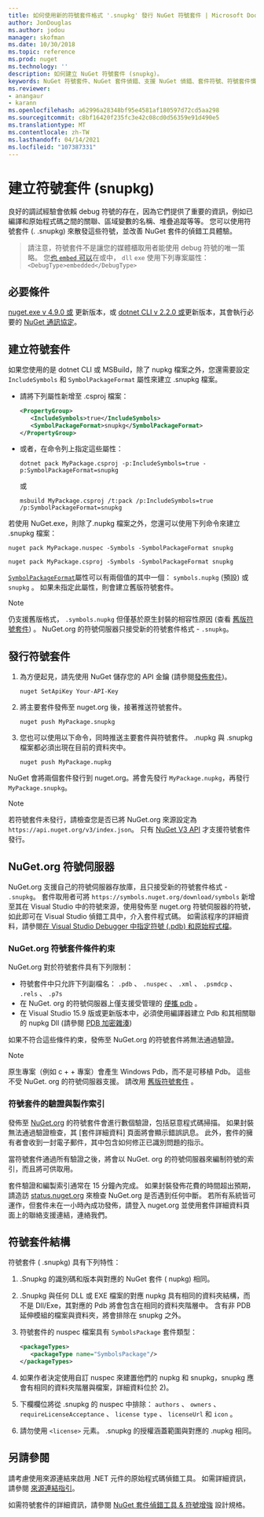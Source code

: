 ```yaml
---
title: 如何使用新的符號套件格式 '.snupkg' 發行 NuGet 符號套件 | Microsoft Docs
author: JonDouglas
ms.author: jodou
manager: skofman
ms.date: 10/30/2018
ms.topic: reference
ms.prod: nuget
ms.technology: ''
description: 如何建立 NuGet 符號套件 (snupkg)。
keywords: NuGet 符號套件、NuGet 套件偵錯、支援 NuGet 偵錯、套件符號、符號套件慣例
ms.reviewer:
- anangaur
- karann
ms.openlocfilehash: a62996a28348bf95e4581af180597d72cd5aa298
ms.sourcegitcommit: c8bf16420f235fc3e42c08cd0d56359e91d490e5
ms.translationtype: MT
ms.contentlocale: zh-TW
ms.lasthandoff: 04/14/2021
ms.locfileid: "107387331"
---
```

# <a name="creating-symbol-packages-snupkg"></a>建立符號套件 (snupkg)

良好的調試經驗會依賴 debug 符號的存在，因為它們提供了重要的資訊，例如已編譯和原始程式碼之間的關聯、區域變數的名稱、堆疊追蹤等等。 您可以使用符號套件 (. .snupkg) 來散發這些符號，並改善 NuGet 套件的偵錯工具體驗。

> 請注意，符號套件不是讓您的媒體櫃取用者能使用 debug 符號的唯一策略。 您[也 `embed` 可以](/dotnet/core/deploying/single-file#include-pdb-files-inside-the-bundle)在或中， `dll` `exe` 使用下列專案屬性：`<DebugType>embedded</DebugType>`

## <a name="prerequisites"></a>必要條件

[nuget.exe v 4.9.0 或](https://www.nuget.org/downloads) 更新版本，或 [dotnet CLI v 2.2.0 或](https://www.microsoft.com/net/download/dotnet-core/2.2)更新版本，其會執行必要的 [NuGet 通訊協定](../api/nuget-protocols.md)。

## <a name="creating-a-symbol-package"></a>建立符號套件

如果您使用的是 dotnet CLI 或 MSBuild，除了 nupkg 檔案之外，您還需要設定 `IncludeSymbols` 和 `SymbolPackageFormat` 屬性來建立 .snupkg 檔案。

* 請將下列屬性新增至 .csproj 檔案：

   ```xml
   <PropertyGroup>
      <IncludeSymbols>true</IncludeSymbols>
      <SymbolPackageFormat>snupkg</SymbolPackageFormat>
   </PropertyGroup>
   ```

* 或者，在命令列上指定這些屬性：

     ```dotnetcli
     dotnet pack MyPackage.csproj -p:IncludeSymbols=true -p:SymbolPackageFormat=snupkg
     ```

  或

  ```cli
  msbuild MyPackage.csproj /t:pack /p:IncludeSymbols=true /p:SymbolPackageFormat=snupkg
  ```

若使用 NuGet.exe，則除了.nupkg 檔案之外，您還可以使用下列命令來建立 .snupkg 檔案：

```cli
nuget pack MyPackage.nuspec -Symbols -SymbolPackageFormat snupkg

nuget pack MyPackage.csproj -Symbols -SymbolPackageFormat snupkg
```

[`SymbolPackageFormat`](/dotnet/core/tools/csproj#symbolpackageformat)屬性可以有兩個值的其中一個： `symbols.nupkg` (預設) 或 `snupkg` 。 如果未指定此屬性，則會建立舊版符號套件。

> [!Note]
> 仍支援舊版格式， `.symbols.nupkg` 但僅基於原生封裝的相容性原因 (查看 [舊版符號套件](Symbol-Packages.md)) 。 NuGet.org 的符號伺服器只接受新的符號套件格式 - `.snupkg`。

## <a name="publishing-a-symbol-package"></a>發行符號套件

1. 為方便起見，請先使用 NuGet 儲存您的 API 金鑰 (請參閱[發佈套件](../nuget-org/publish-a-package.md))。

    ```cli
    nuget SetApiKey Your-API-Key
    ```

1. 將主要套件發佈至 nuget.org 後，接著推送符號套件。

    ```cli
    nuget push MyPackage.snupkg
    ```

1. 您也可以使用以下命令，同時推送主要套件與符號套件。 .nupkg 與 .snupkg 檔案都必須出現在目前的資料夾中。

    ```cli
    nuget push MyPackage.nupkg
    ```

NuGet 會將兩個套件發行到 nuget.org。將會先發行 `MyPackage.nupkg`，再發行 `MyPackage.snupkg`。

> [!Note]
> 若符號套件未發行，請檢查您是否已將 NuGet.org 來源設定為 `https://api.nuget.org/v3/index.json`。 只有 [NuGet V3 API](../api/overview.md#versioning) 才支援符號套件發行。

## <a name="nugetorg-symbol-server"></a>NuGet.org 符號伺服器

NuGet.org 支援自己的符號伺服器存放庫，且只接受新的符號套件格式 - `.snupkg`。 套件取用者可將 `https://symbols.nuget.org/download/symbols` 新增至其在 Visual Studio 中的符號來源，使用發佈至 nuget.org 符號伺服器的符號，如此即可在 Visual Studio 偵錯工具中，介入套件程式碼。 如需該程序的詳細資料，請參閱[在 Visual Studio Debugger 中指定符號 (.pdb) 和原始程式檔](/visualstudio/debugger/specify-symbol-dot-pdb-and-source-files-in-the-visual-studio-debugger)。

### <a name="nugetorg-symbol-package-constraints"></a>NuGet.org 符號套件條件約束

NuGet.org 對於符號套件具有下列限制：

- 符號套件中只允許下列副檔名： `.pdb` 、 `.nuspec` 、 `.xml` 、 `.psmdcp` 、 `.rels` 、 `.p7s`
- 在 NuGet. org 的符號伺服器上僅支援受管理的 [便攜 pdb](https://github.com/dotnet/runtime/blob/87572a799bfd37779c079faf28544e3f9a16be58/src/libraries/System.Reflection.Metadata/specs/PortablePdb-Metadata.md) 。
- 在 Visual Studio 15.9 版或更新版本中，必須使用編譯器建立 Pdb 和其相關聯的 nupkg Dll (請參閱 [PDB 加密雜湊](https://github.com/dotnet/roslyn/issues/24429)) 

如果不符合這些條件約束，發佈至 NuGet.org 的符號套件將無法通過驗證。 

> [!NOTE]
> 原生專案（例如 c + + 專案）會產生 Windows Pdb，而不是可移植 Pdb。 這些不受 NuGet. org 的符號伺服器支援。 請改用 [舊版符號套件](Symbol-Packages.md) 。

### <a name="symbol-package-validation-and-indexing"></a>符號套件的驗證與製作索引

發佈至 [NuGet.org](https://www.nuget.org/) 的符號套件會進行數個驗證，包括惡意程式碼掃描。 如果封裝無法通過驗證檢查，其 [套件詳細資料] 頁面將會顯示錯誤訊息。 此外，套件的擁有者會收到一封電子郵件，其中包含如何修正已識別問題的指示。

當符號套件通過所有驗證之後，將會以 NuGet. org 的符號伺服器來編制符號的索引，而且將可供取用。

套件驗證和編製索引通常在 15 分鐘內完成。 如果封裝發佈花費的時間超出預期，請造訪 [status.nuget.org](https://status.nuget.org/) 來檢查 NuGet.org 是否遇到任何中斷。 若所有系統皆可運作，但套件未在一小時內成功發佈，請登入 nuget.org 並使用套件詳細資料頁面上的聯絡支援連結，連絡我們。

## <a name="symbol-package-structure"></a>符號套件結構

符號套件 ( .snupkg) 具有下列特性：

1) .Snupkg 的識別碼和版本與對應的 NuGet 套件 ( nupkg) 相同。
2) .Snupkg 與任何 DLL 或 EXE 檔案的對應 nupkg 具有相同的資料夾結構，而不是 Dll/Exe，其對應的 Pdb 將會包含在相同的資料夾階層中。 含有非 PDB 延伸模組的檔案與資料夾，將會排除在 snupkg 之外。
3) 符號套件的 nuspec 檔案具有 `SymbolsPackage` 套件類型：

   ```xml
   <packageTypes>
      <packageType name="SymbolsPackage"/>
   </packageTypes>
   ```

4) 如果作者決定使用自訂 nuspec 來建置他們的 nupkg 和 snupkg，snupkg 應會有相同的資料夾階層與檔案，詳細資料位於 2)。
5) 下欄欄位將從 .snupkg 的 nuspec 中排除： ```authors``` 、 ```owners``` 、 ```requireLicenseAcceptance``` 、 ```license type``` 、 ```licenseUrl``` 和  ```icon``` 。
6) 請勿使用 ```<license>``` 元素。 .snupkg 的授權涵蓋範圍與對應的 .nupkg 相同。

## <a name="see-also"></a>另請參閱

請考慮使用來源連結來啟用 .NET 元件的原始程式碼偵錯工具。 如需詳細資訊，請參閱 [來源連結指引](/dotnet/standard/library-guidance/sourcelink)。

如需符號套件的詳細資訊，請參閱 [NuGet 套件偵錯工具 & 符號增強](https://github.com/NuGet/Home/wiki/NuGet-Package-Debugging-&-Symbols-Improvements) 設計規格。